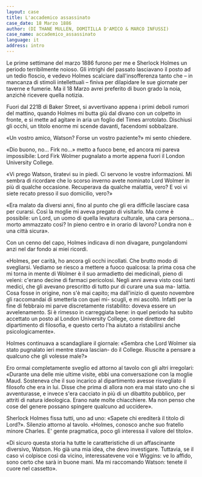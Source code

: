 ```yaml
---
layout: case
title: L'accademico assassinato
case_date: 18 Marzo 1886
author: (DI THANE MULLEN, DOMITILLA D'AMICO & MARCO INFUSSI)
case_name: accademico_assassinato
language: it
address: intro
---
```


Le prime settimane del marzo 1886 furono per me e Sherlock Holmes un periodo terribilmente noioso. Gli intrighi del passato lasciavano il posto ad un tedio floscio, e vedevo Holmes scalciare dall'insofferenza tanto che – in mancanza di stimoli intellettuali – finiva per dilapidare le sue giornate per taverne e fumerie. Ma il 18 Marzo avrei preferito di buon grado la noia, anzichè ricevere quella notizia.

Fuori dal 221B di Baker Street, si avvertivano appena i primi deboli rumori del mattino, quando Holmes mi butta giù dal divano con un colpetto in fronte, e si mette ad agitare in aria un foglio del Times arrotolato.
Dischiusi gli occhi, un titolo enorme mi scende davanti, facendomi sobbalzare.

«Un vostro amico, Watson? Forse un vostro paziente?» mi sento chiedere.

«Dio buono, no... Firk no...» metto a fuoco bene, ed ancora mi pareva impossibile: Lord Firk Wolmer pugnalato a
morte appena fuori il London University College.

«Vi prego Watson, tiratevi su in piedi. Ci servono le vostre informazioni. Mi sembra di ricordare che lo scorso inverno
avete nominato Lord Wolmer in più di qualche occasione. Recuperava da qualche malattia, vero? E voi vi siete recato presso il suo domicilio, vero?»

«Era malato da diversi anni, fino al punto che gli era difficile lasciare casa per curarsi. Così la moglie mi aveva pregato di visitarlo. Ma come è possibile: un Lord, un uomo di quella levatura culturale, una cara persona... morto ammazzato così? In pieno centro e in orario di lavoro? Londra non è una città sicura».

Con un cenno del capo, Holmes indicava di non divagare, pungolandomi anzi nel dar fondo ai miei ricordi.

«Holmes, per carità, ho ancora gli occhi incollati. Che brutto modo di svegliarsi. Vediamo se riesco a mettere a fuoco qualcosa: la prima cosa che mi torna in mente di Wolmer è il suo armadietto dei medicinali, pieno di veleni: c'erano decine di farmaci pericolosi. Negli anni aveva visto così tanti medici, che gli avevano prescritto di tutto pur di curare una sua ma- lattia. Cosa fosse in origine, non s'è mai capito; ma dall'inizio di questo novembre gli raccomandai di smetterla con quei mi- scugli, e mi ascoltò. Infatti per la fine di febbraio mi parve discretamente ristabilito: doveva essere un avvelenamento. Si è rimesso in carreggiata bene: in quel periodo ha subito accettato un posto al London University College, come direttore del dipartimento di filosofia, e questo certo l'ha aiutato a ristabilirsi anche psicologicamente».

Holmes continuava a scandagliare il giornale: «Sembra che Lord Wolmer sia stato pugnalato ieri mentre stava lascian- do il College. Riuscite a pensare a qualcuno che gli volesse male?»

Ero ormai completamente sveglio ed attorno al tavolo con gli altri irregolari: «Durante una delle mie ultime visite, ebbi una conversazione con la moglie Maud. Sosteneva che il suo incarico al dipartimento avesse risvegliato il filosofo che era in lui. Disse che prima di allora non era mai stato uno che si avventurasse, e invece s'era cacciato in più di un dibattito pubblico, per attriti di natura ideologica. Erano nate molte chiacchiere. Ma non penso che cose del genere possano spingere qualcuno ad uccidere».

Sherlock Holmes fissa tutti, uno ad uno: «Sapete chi erediterà il titolo di Lord?». Silenzio attorno al tavolo. «Holmes, conosco anche suo fratello minore Charles. E' gente pragmatica, poco gli interessa il valore del titolo».

«Di sicuro questa storia ha tutte le caratteristiche di un affascinante diversivo, Watson. Ho già una mia idea, che devo investigare. Tuttavia, se il caso vi colpisce così da vicino, interessatevene voi e Wiggins: ve lo affido, sono certo che sarà in buone mani. Ma mi raccomando Watson: tenete il cuore nel cassetto».